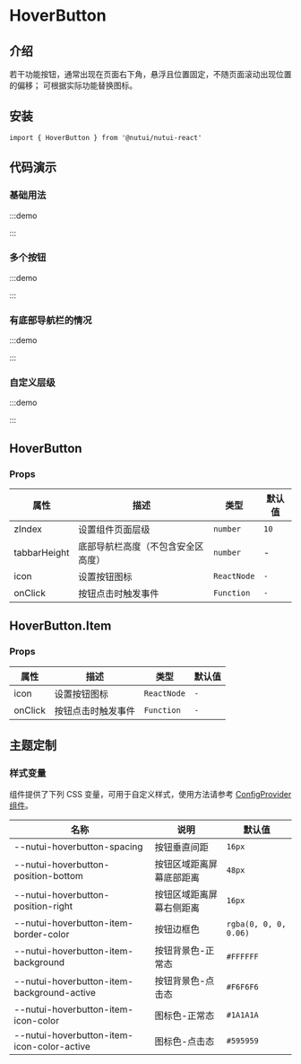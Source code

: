 # HoverButton

## 介绍

若干功能按钮，通常出现在页面右下角，悬浮且位置固定，不随页面滚动出现位置的偏移；
可根据实际功能替换图标。

## 安装

```tsx
import { HoverButton } from '@nutui/nutui-react'
```

## 代码演示

### 基础用法

:::demo

<CodeBlock src='h5/demo1.tsx'></CodeBlock>

:::

### 多个按钮

:::demo

<CodeBlock src='h5/demo2.tsx'></CodeBlock>

:::

### 有底部导航栏的情况

:::demo

<CodeBlock src='h5/demo3.tsx'></CodeBlock>

:::

### 自定义层级

:::demo

<CodeBlock src='h5/demo4.tsx'></CodeBlock>

:::

## HoverButton

### Props

| 属性   | 描述             | 类型   | 默认值 |
| ------ | ---------------- | ------ | ------ |
| zIndex | 设置组件页面层级 | `number` | `10`     |
| tabbarHeight | 底部导航栏高度（不包含安全区高度）| `number` | - |
| icon    | 设置按钮图标       | `ReactNode` | `-`      |
| onClick | 按钮点击时触发事件 | `Function`  | `-`       |

## HoverButton.Item

### Props

| 属性    | 描述               | 类型      | 默认值 |
| ------- | ------------------ | --------- | ------ |
| icon    | 设置按钮图标       | `ReactNode` | `-`      |
| onClick | 按钮点击时触发事件 | `Function`  | `-`       |

## 主题定制

### 样式变量

组件提供了下列 CSS 变量，可用于自定义样式，使用方法请参考 [ConfigProvider 组件](#/zh-CN/component/configprovider)。

| 名称                                        | 说明                     | 默认值                |
| ------------------------------------------- | ------------------------ | --------------------- |
| \--nutui-hoverbutton-spacing                | 按钮垂直间距             | `16px`                |
| \--nutui-hoverbutton-position-bottom        | 按钮区域距离屏幕底部距离 | `48px`                |
| \--nutui-hoverbutton-position-right         | 按钮区域距离屏幕右侧距离 | `16px`                |
| \--nutui-hoverbutton-item-border-color      | 按钮边框色               | `rgba(0, 0, 0, 0.06)` |
| \--nutui-hoverbutton-item-background        | 按钮背景色-正常态        | `#FFFFFF`             |
| \--nutui-hoverbutton-item-background-active | 按钮背景色-点击态        | `#F6F6F6`             |
| \--nutui-hoverbutton-item-icon-color        | 图标色-正常态            | `#1A1A1A`             |
| \--nutui-hoverbutton-item-icon-color-active | 图标色-点击态            | `#595959`             |

